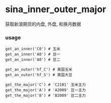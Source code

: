 # sina_inner_outer_major
获取新浪期货的内盘, 外盘, 和换月数据

### usage
```
get_an_inner('C0') # 玉米
get_an_inner('A0') # 豆一
get_an_inner('A0') # 豆二

get_an_outer('hf_C') # 美国玉米
get_an_outer('hf_S') # 美国大豆

get_the_major('C') # 'C2101' 玉米主力
get_the_major('A') # 'A2009' 豆一主力
get_the_major('B') # 'B2009' 豆二主力
```
